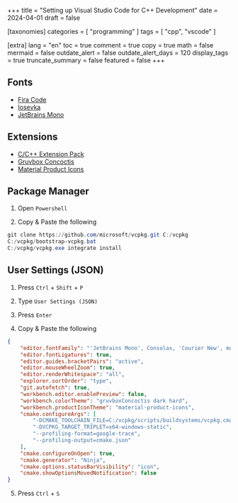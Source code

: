 +++
title = "Setting up Visual Studio Code for C++ Development"
date = 2024-04-01
draft = false

[taxonomies]
categories = [ "programming" ]
tags = [ "cpp", "vscode" ]

[extra]
lang = "en"
toc = true
comment = true
copy = true
math = false
mermaid = false
outdate_alert = false
outdate_alert_days = 120
display_tags = true
truncate_summary = false
featured = false
+++

## Fonts

- [Fira Code](https://github.com/tonsky/FiraCode)
- [Iosevka](https://github.com/be5invis/Iosevka)
- [JetBrains Mono](https://www.jetbrains.com/lp/mono/)

## Extensions

- [C/C++ Extension Pack](https://marketplace.visualstudio.com/items?itemName=ms-vscode.cpptools-extension-pack)
- [Gruvbox Concoctis](https://marketplace.visualstudio.com/items?itemName=wheredoesyourmindgo.gruvbox-concoctis)
- [Material Product Icons](https://marketplace.visualstudio.com/items?itemName=PKief.material-product-icons)

## Package Manager

1. Open `Powershell`

2. Copy & Paste the following

```ps1
git clone https://github.com/microsoft/vcpkg.git C:/vcpkg
C:/vcpkg/bootstrap-vcpkg.bat
C:/vcpkg/vcpkg.exe integrate install
```

## User Settings (JSON)

1. Press `Ctrl` + `Shift` + `P`

2. Type `User Settings (JSON)`

3. Press `Enter`

4. Copy & Paste the following

```json
{
    "editor.fontFamily": "'JetBrains Mono', Consolas, 'Courier New', monospace",
    "editor.fontLigatures": true,
    "editor.guides.bracketPairs": "active",
    "editor.mouseWheelZoom": true,
    "editor.renderWhitespace": "all",
    "explorer.sortOrder": "type",
    "git.autofetch": true,
    "workbench.editor.enablePreview": false,
    "workbench.colorTheme": "gruvboxConcoctis dark hard",
    "workbench.productIconTheme": "material-product-icons",
    "cmake.configureArgs": [
        "-DCMAKE_TOOLCHAIN_FILE=C:/vcpkg/scripts/buildsystems/vcpkg.cmake",
        "-DVCPKG_TARGET_TRIPLET=x64-windows-static",
        "--profiling-format=google-trace",
        "--profiling-output=cmake.json"
    ],
    "cmake.configureOnOpen": true,
    "cmake.generator": "Ninja",
    "cmake.options.statusBarVisibility": "icon",
    "cmake.showOptionsMovedNotification": false
}
```

5. Press `Ctrl` + `S`
